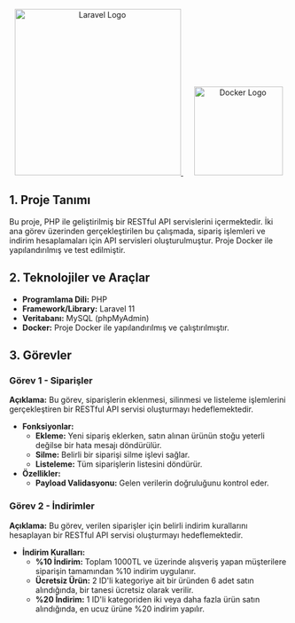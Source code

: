 <p align="center">
  <a href="https://laravel.com" target="_blank">
    <img src="https://raw.githubusercontent.com/laravel/art/master/logo-lockup/5%20SVG/2%20CMYK/1%20Full%20Color/laravel-logolockup-cmyk-red.svg" width="300" alt="Laravel Logo">
  </a>
  <a href="https://www.docker.com" target="_blank" style="margin-left: 20px;">
    <img src="https://www.docker.com/wp-content/uploads/2022/03/Moby-logo.png" width="160" alt="Docker Logo">
  </a>
</p>


<h2>1. Proje Tanımı</h2>
Bu proje, PHP ile geliştirilmiş bir RESTful API servislerini içermektedir. İki ana görev üzerinden gerçekleştirilen bu çalışmada, sipariş işlemleri ve indirim hesaplamaları için API servisleri oluşturulmuştur. Proje Docker ile yapılandırılmış ve test edilmiştir.

<h2>2. Teknolojiler ve Araçlar</h2>
<ul>
  <li><strong>Programlama Dili:</strong> PHP</li>
  <li><strong>Framework/Library:</strong> Laravel 11</li>
  <li><strong>Veritabanı:</strong> MySQL (phpMyAdmin)</li>
  <li><strong>Docker:</strong> Proje Docker ile yapılandırılmış ve çalıştırılmıştır.</li>
</ul>

<h2>3. Görevler</h2>

<h3>Görev 1 - Siparişler</h3>
<p><strong>Açıklama:</strong> Bu görev, siparişlerin eklenmesi, silinmesi ve listeleme işlemlerini gerçekleştiren bir RESTful API servisi oluşturmayı hedeflemektedir.</p>
<ul>
  <li><strong>Fonksiyonlar:</strong>
    <ul>
      <li><strong>Ekleme:</strong> Yeni sipariş eklerken, satın alınan ürünün stoğu yeterli değilse bir hata mesajı döndürülür.</li>
      <li><strong>Silme:</strong> Belirli bir siparişi silme işlevi sağlar.</li>
      <li><strong>Listeleme:</strong> Tüm siparişlerin listesini döndürür.</li>
    </ul>
  </li>
  <li><strong>Özellikler:</strong>
    <ul>
      <li><strong>Payload Validasyonu:</strong> Gelen verilerin doğruluğunu kontrol eder.</li>
    </ul>
  </li>
</ul>

<h3>Görev 2 - İndirimler</h3>
<p><strong>Açıklama:</strong> Bu görev, verilen siparişler için belirli indirim kurallarını hesaplayan bir RESTful API servisi oluşturmayı hedeflemektedir.</p>
<ul>
  <li><strong>İndirim Kuralları:</strong>
    <ul>
      <li><strong>%10 İndirim:</strong> Toplam 1000TL ve üzerinde alışveriş yapan müşterilere siparişin tamamından %10 indirim uygulanır.</li>
      <li><strong>Ücretsiz Ürün:</strong> 2 ID'li kategoriye ait bir üründen 6 adet satın alındığında, bir tanesi ücretsiz olarak verilir.</li>
      <li><strong>%20 İndirim:</strong> 1 ID'li kategoriden iki veya daha fazla ürün satın alındığında, en ucuz ürüne %20 indirim yapılır.</li>
    </ul>
  </li>
</ul>
